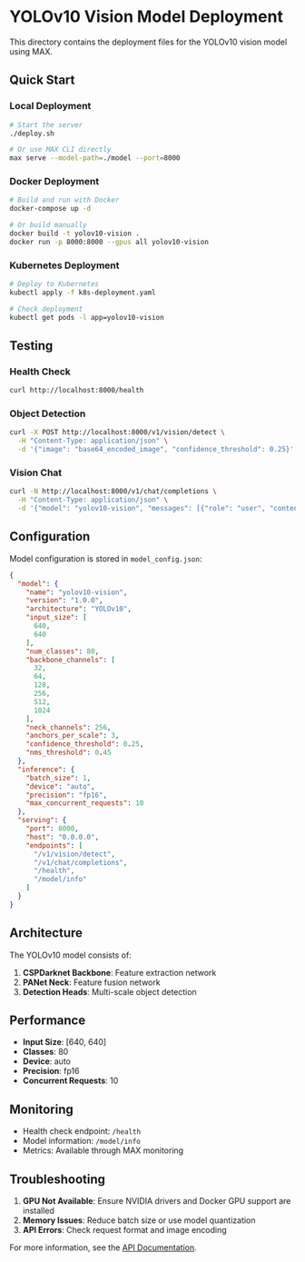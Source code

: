 # YOLOv10 Vision Model Deployment

This directory contains the deployment files for the YOLOv10 vision model using MAX.

## Quick Start

### Local Deployment
```bash
# Start the server
./deploy.sh

# Or use MAX CLI directly
max serve --model-path=./model --port=8000
```

### Docker Deployment
```bash
# Build and run with Docker
docker-compose up -d

# Or build manually
docker build -t yolov10-vision .
docker run -p 8000:8000 --gpus all yolov10-vision
```

### Kubernetes Deployment
```bash
# Deploy to Kubernetes
kubectl apply -f k8s-deployment.yaml

# Check deployment
kubectl get pods -l app=yolov10-vision
```

## Testing

### Health Check
```bash
curl http://localhost:8000/health
```

### Object Detection
```bash
curl -X POST http://localhost:8000/v1/vision/detect \
  -H "Content-Type: application/json" \
  -d '{"image": "base64_encoded_image", "confidence_threshold": 0.25}'
```

### Vision Chat
```bash
curl -N http://localhost:8000/v1/chat/completions \
  -H "Content-Type: application/json" \
  -d '{"model": "yolov10-vision", "messages": [{"role": "user", "content": [{"type": "text", "text": "What is in this image?"}, {"type": "image_url", "image_url": {"url": "data:image/jpeg;base64,/9j/4AAQSkZJRgABAQAAAQ..."}}]}]}'
```

## Configuration

Model configuration is stored in `model_config.json`:

```json
{
  "model": {
    "name": "yolov10-vision",
    "version": "1.0.0",
    "architecture": "YOLOv10",
    "input_size": [
      640,
      640
    ],
    "num_classes": 80,
    "backbone_channels": [
      32,
      64,
      128,
      256,
      512,
      1024
    ],
    "neck_channels": 256,
    "anchors_per_scale": 3,
    "confidence_threshold": 0.25,
    "nms_threshold": 0.45
  },
  "inference": {
    "batch_size": 1,
    "device": "auto",
    "precision": "fp16",
    "max_concurrent_requests": 10
  },
  "serving": {
    "port": 8000,
    "host": "0.0.0.0",
    "endpoints": [
      "/v1/vision/detect",
      "/v1/chat/completions",
      "/health",
      "/model/info"
    ]
  }
}
```

## Architecture

The YOLOv10 model consists of:

1. **CSPDarknet Backbone**: Feature extraction network
2. **PANet Neck**: Feature fusion network
3. **Detection Heads**: Multi-scale object detection

## Performance

- **Input Size**: [640, 640]
- **Classes**: 80
- **Device**: auto
- **Precision**: fp16
- **Concurrent Requests**: 10

## Monitoring

- Health check endpoint: `/health`
- Model information: `/model/info`
- Metrics: Available through MAX monitoring

## Troubleshooting

1. **GPU Not Available**: Ensure NVIDIA drivers and Docker GPU support are installed
2. **Memory Issues**: Reduce batch size or use model quantization
3. **API Errors**: Check request format and image encoding

For more information, see the [API Documentation](API.md).
